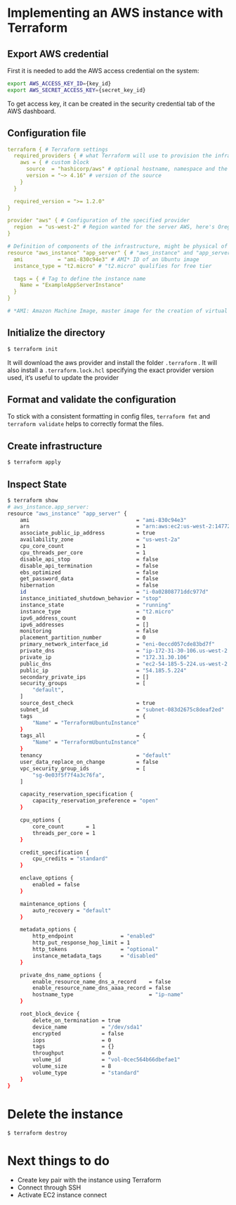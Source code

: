 # Implementing an AWS instance with Terraform

## Export AWS credential

First it is needed to add the AWS access credential on the system:

```bash
export AWS_ACCESS_KEY_ID={key_id}
export AWS_SECRET_ACCESS_KEY={secret_key_id}
```

To get access key, it can be created in the security credential tab of the AWS dashboard.

## Configuration file

```yaml
terraform { # Terraform settings
  required_providers { # what Terraform will use to provision the infrastructure
    aws = { # custom block
      source  = "hashicorp/aws" # optional hostname, namespace and the provider type (usually taken from the Terraform Registry
      version = "~> 4.16" # version of the source
    }
  }

  required_version = ">= 1.2.0"
}

provider "aws" { # Configuration of the specified provider
  region  = "us-west-2" # Region wanted for the server AWS, here's Oregon
}

# Definition of components of the infrastructure, might be physical of virtual like an EC2 instance
resource "aws_instance" "app_server" { # "aws_instance" and "app_server" form an unique ID: "aws_instance.app_server"
  ami           = "ami-830c94e3" # AMI* ID of an Ubuntu image
  instance_type = "t2.micro" # "t2.micro" qualifies for free tier

  tags = { # Tag to define the instance name
    Name = "ExampleAppServerInstance"
  }
}

# *AMI: Amazon Machine Image, master image for the creation of virtual servers (EC2 instances)
```

## Initialize the directory

```bash
$ terraform init
```

It will download the aws provider and install the folder `.terraform` . It will also install a `.terraform.lock.hcl` specifying the exact provider version used, it’s useful to update the provider

## Format and validate the configuration

To stick with a consistent formatting in config files, `terraform fmt` and `terraform validate` helps to correctly format the files.

## Create infrastructure

```bash
$ terraform apply
```

## Inspect State

```bash
$ terraform show
# aws_instance.app_server:
resource "aws_instance" "app_server" {
    ami                                  = "ami-830c94e3"
    arn                                  = "arn:aws:ec2:us-west-2:147728998385:instance/i-0a02808771ddc977d"
    associate_public_ip_address          = true
    availability_zone                    = "us-west-2a"
    cpu_core_count                       = 1
    cpu_threads_per_core                 = 1
    disable_api_stop                     = false
    disable_api_termination              = false
    ebs_optimized                        = false
    get_password_data                    = false
    hibernation                          = false
    id                                   = "i-0a02808771ddc977d"
    instance_initiated_shutdown_behavior = "stop"
    instance_state                       = "running"
    instance_type                        = "t2.micro"
    ipv6_address_count                   = 0
    ipv6_addresses                       = []
    monitoring                           = false
    placement_partition_number           = 0
    primary_network_interface_id         = "eni-0eccd057cde83bd7f"
    private_dns                          = "ip-172-31-30-106.us-west-2.compute.internal"
    private_ip                           = "172.31.30.106"
    public_dns                           = "ec2-54-185-5-224.us-west-2.compute.amazonaws.com"
    public_ip                            = "54.185.5.224"
    secondary_private_ips                = []
    security_groups                      = [
        "default",
    ]
    source_dest_check                    = true
    subnet_id                            = "subnet-083d2675c8deaf2ed"
    tags                                 = {
        "Name" = "TerraformUbuntuInstance"
    }
    tags_all                             = {
        "Name" = "TerraformUbuntuInstance"
    }
    tenancy                              = "default"
    user_data_replace_on_change          = false
    vpc_security_group_ids               = [
        "sg-0e03f5f7f4a3c76fa",
    ]

    capacity_reservation_specification {
        capacity_reservation_preference = "open"
    }

    cpu_options {
        core_count       = 1
        threads_per_core = 1
    }

    credit_specification {
        cpu_credits = "standard"
    }

    enclave_options {
        enabled = false
    }

    maintenance_options {
        auto_recovery = "default"
    }

    metadata_options {
        http_endpoint               = "enabled"
        http_put_response_hop_limit = 1
        http_tokens                 = "optional"
        instance_metadata_tags      = "disabled"
    }

    private_dns_name_options {
        enable_resource_name_dns_a_record    = false
        enable_resource_name_dns_aaaa_record = false
        hostname_type                        = "ip-name"
    }

    root_block_device {
        delete_on_termination = true
        device_name           = "/dev/sda1"
        encrypted             = false
        iops                  = 0
        tags                  = {}
        throughput            = 0
        volume_id             = "vol-0cec564b66dbefae1"
        volume_size           = 8
        volume_type           = "standard"
    }
}
```

# Delete the instance

```
$ terraform destroy
```

# Next things to do

- Create key pair with the instance using Terraform
- Connect through SSH
- Activate EC2 instance connect
